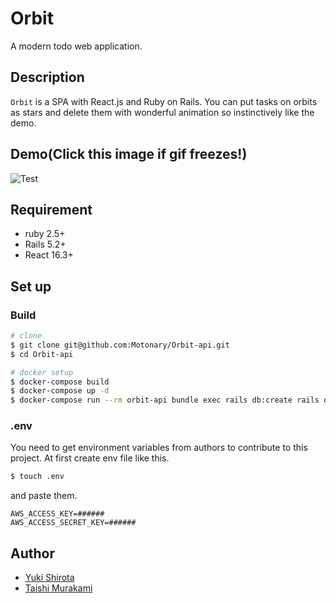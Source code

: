 # Orbit
A modern todo web application.
## Description
`Orbit` is a SPA with React.js and Ruby on Rails. You can put tasks on orbits as stars and delete them with wonderful animation so instinctively like the demo.
## Demo(Click this image if gif freezes!)
![Test](https://raw.githubusercontent.com/wiki/BuddiX/orbit-app/images/orbit-readme-trimmed.mov%E3%81%AE%E3%82%B3%E3%83%94%E3%83%BC.gif)

## Requirement
- ruby 2.5+
- Rails 5.2+
- React 16.3+
## Set up
### Build
```sh
# clone
$ git clone git@github.com:Motonary/Orbit-api.git
$ cd Orbit-api

# docker setup
$ docker-compose build
$ docker-compose up -d
$ docker-compose run --rm orbit-api bundle exec rails db:create rails db:migrate
```

### .env
You need to get environment variables from authors to contribute to this project.
At first create env file like this.
```sh
$ touch .env
```
and paste them.
```
AWS_ACCESS_KEY=######
AWS_ACCESS_SECRET_KEY=######
```

## Author
- [Yuki Shirota](https://github.com/rechtburg)
- [Taishi Murakami](https://github.com/bokusunny)
